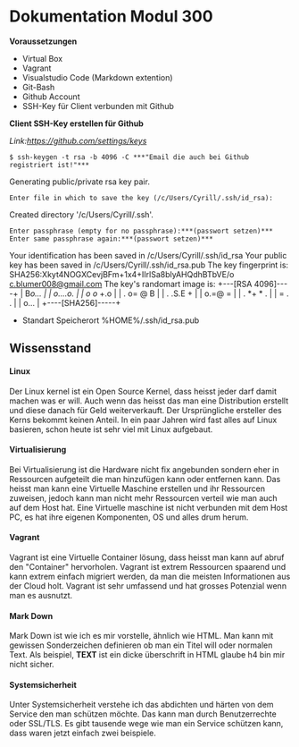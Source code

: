 # Dokumentation Modul 300

**Voraussetzungen**

* Virtual Box
* Vagrant
* Visualstudio Code (Markdown extention)
* Git-Bash
* Github Account
* SSH-Key für Client verbunden mit Github
  

**Client SSH-Key erstellen für Github**

 *Link:_https://github.com/settings/keys_*

    $ ssh-keygen -t rsa -b 4096 -C ***"Email die auch bei Github registriert ist!"***
Generating public/private rsa key pair.

    Enter file in which to save the key (/c/Users/Cyrill/.ssh/id_rsa):
Created directory '/c/Users/Cyrill/.ssh'.

    Enter passphrase (empty for no passphrase):***(passwort setzen)***
    Enter same passphrase again:***(passwort setzen)***
Your identification has been saved in /c/Users/Cyrill/.ssh/id_rsa
Your public key has been saved in /c/Users/Cyrill/.ssh/id_rsa.pub
The key fingerprint is:
SHA256:Xkyt4NOGXCevjBFm+1x4+IIrlSa8blyAHQdhBTbVE/o c.blumer008@gmail.com
The key's randomart image is:
+---[RSA 4096]----+
|      B*o...     |
|     o....o.     |
|     o o* +.o    |
|    . o= @ B     |
|     . .S.E +    |
|      o.=@ =     |
|     . *+ * .    |
|      =  . .     |
|     o...        |
+----[SHA256]-----+

* Standart Speicherort %HOME%/.ssh/id_rsa.pub

## Wissensstand

#### Linux

Der Linux kernel ist ein Open Source Kernel, dass heisst jeder darf damit machen was er will. Auch wenn das heisst das man eine Distribution erstellt und diese danach für Geld weiterverkauft. Der Ursprüngliche ersteller des Kerns bekommt keinen Anteil. In ein paar Jahren wird fast alles auf Linux basieren, schon heute ist sehr viel mit Linux aufgebaut.

#### Virtualisierung

Bei Virtualisierung ist die Hardware nicht fix angebunden sondern eher in Ressourcen aufgeteilt die man hinzufügen kann oder entfernen kann. Das heisst man kann eine Virtuelle Maschine erstellen und ihr Ressourcen zuweisen, jedoch kann man nicht mehr Ressourcen verteil wie man auch auf dem Host hat. Eine Virtuelle maschine ist nicht verbunden mit dem Host PC, es hat ihre eigenen Komponenten, OS und alles drum herum.

#### Vagrant

Vagrant ist eine Virtuelle Container lösung, dass heisst man kann auf abruf den "Container" hervorholen. Vagrant ist extrem Ressourcen spaarend und kann extrem einfach migriert werden, da man die meisten Informationen aus der Cloud holt. Vagrant ist sehr umfassend und hat grosses Potenzial wenn man es ausnutzt.

#### Mark Down

Mark Down ist wie ich es mir vorstelle, ähnlich wie HTML. Man kann mit gewissen Sonderzeichen definieren ob man ein Titel will oder normalen Text. Als beispiel, **TEXT** ist ein dicke überschrift in HTML glaube h4 bin mir nicht sicher.

#### Systemsicherheit

Unter Systemsicherheit verstehe ich das abdichten und härten von dem Service den man schützen möchte. Das kann man durch Benutzerrechte oder SSL/TLS. Es gibt tausende wege wie man ein Service schützen kann, dass waren jetzt einfach zwei beispiele.
